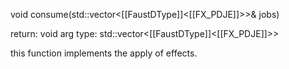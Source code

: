 void consume(std::vector<[[FaustDType]]<[[FX_PDJE]]>>& jobs)

return: void
arg type: std::vector<[[FaustDType]]<[[FX_PDJE]]>>

this function implements the apply of effects.
